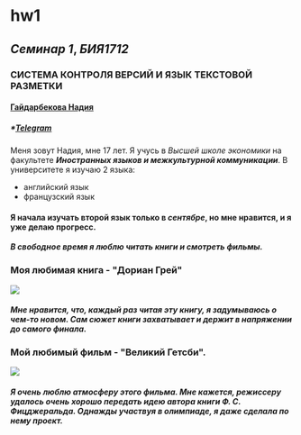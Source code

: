 # hw1
## *Семинар 1*, *БИЯ1712*
### **СИСТЕМА КОНТРОЛЯ ВЕРСИЙ И ЯЗЫК ТЕКСТОВОЙ РАЗМЕТКИ**
#### [ Гайдарбекова Надия ](mailto:nshgaydarbekova@edu.hse.ru)
##### *[Telegram](nadiyaggg)
Меня зовут Надия, мне 17 лет. 
Я учусь в *Высшей школе экономики* на факультете ***Иностранных языков и межкультурной коммуникации***.
В университете я изучаю 2 языка:
- английский язык
- французский язык
#### Я начала изучать второй язык только в *сентябре*, но мне нравится, и я уже делаю прогресс.
***В свободное время я люблю читать книги и смотреть фильмы.*** 
### Моя любимая книга - **"Дориан Грей"**
![](http://fb.ru/misc/i/gallery/44333/1567486.jpg)
#### *Мне нравится, что, каждый раз читая эту книгу, я задумываюсь о чем-то новом. Сам сюжет книги захватывает и держит в напряжении до самого финала.*
### Мой любимый фильм - "Великий Гетсби".
![](https://www.film.ru/sites/default/files/movies/frames/The_Great_Gatsby_76.jpg)
#### *Я очень люблю атмосферу этого фильма. Мне кажется, режиссеру удалось очень хорошо передать идею автора книги Ф. С. Фицджеральда. Однажды участвуя в олимпиаде, я даже сделала по нему проект.*
